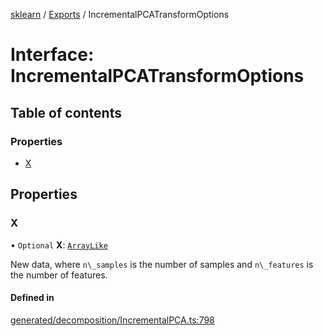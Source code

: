 [sklearn](../readme.md) / [Exports](../modules.md) / IncrementalPCATransformOptions

# Interface: IncrementalPCATransformOptions

## Table of contents

### Properties

- [X](IncrementalPCATransformOptions.md#x)

## Properties

### X

• `Optional` **X**: [`ArrayLike`](../modules.md#arraylike)

New data, where `n\_samples` is the number of samples and `n\_features` is the number of features.

#### Defined in

[generated/decomposition/IncrementalPCA.ts:798](https://github.com/transitive-bullshit/scikit-learn-ts/blob/367336a/packages/sklearn/src/generated/decomposition/IncrementalPCA.ts#L798)
